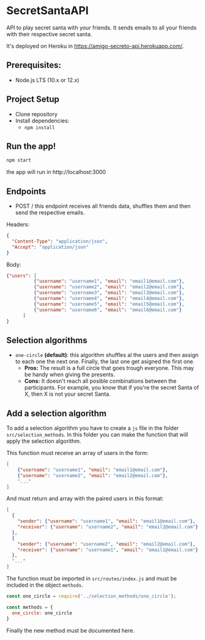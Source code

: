# SecretSantaAPI

API to play secret santa with your friends. It sends emails to all your friends with their respective secret santa.

It's deployed on Heroku in https://amigo-secreto-api.herokuapp.com/.

## Prerequisites:
* Node.js LTS (10.x or 12.x)

## Project Setup

* Clone repository
* Install dependencies:
  * `npm install`

## Run the app!

```sh
npm start
```

the app will run in http://localhost:3000

## Endpoints

* POST /
this endpoint receives all friends data, shuffles them and then send the respective emails.

Headers:
```json
{
  "Content-Type": "application/json",
  "Accept": "application/json"
}
```
Body:
```json
{"users": [
          {"username": "username1", "email": "email1@email.com"},
          {"username": "username2", "email": "email2@email.com"},
          {"username": "username3", "email": "email3@email.com"},
          {"username": "username4", "email": "email4@email.com"},
          {"username": "username5", "email": "email5@email.com"},
          {"username": "username6", "email": "email6@email.com"}
      ]
}
```

## Selection algorithms
* `one-circle` **(default)**: this algorithm shuffles al the users and then assign to each one the next one. Finally, the last one get asigned the first one.
    * **Pros:** The result is a full circle that goes trough everyone. This may be handy when giving the presents.
    * **Cons:** It doesn't reach all posible combinations between the participants. For example, you know that if you're the secret Santa of X, then X is not your secret Santa.

## Add a selection algorithm
To add a selection algorithm you have to create a `js` file in the folder `src/selection_methods`.
In this folder you can make the function that will apply the selection algorithm.

This function must receive an array of users in the form:
```json
[
    {"username": "username1", "email": "email1@email.com"},
    {"username": "username2", "email": "email2@email.com"},
    "..."
]
```
And must return and array with the paired users in this format:
```json
[
  {
    "sender": {"username": "username1", "email": "email1@email.com"},
    "receiver": {"username": "username2", "email": "email2@email.com"}
  },
  {
    "sender": {"username": "username2", "email": "email2@email.com"},
    "receiver": {"username": "username1", "email": "email1@email.com"}
  },
  "..."
]
```
The function must be imported in `src/routes/index.js` and must be included in the object `methods`.
```js
const one_circle = require('../selection_methods/one_circle');

const methods = {
  one_circle: one_circle
}
```

Finally the new method must be documented here.
